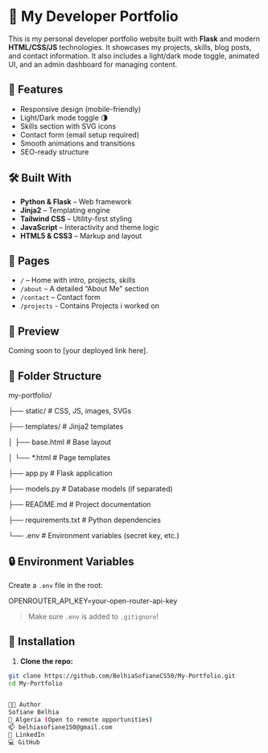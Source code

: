 # 💼 My Developer Portfolio


This is my personal developer portfolio website built with **Flask** and modern **HTML/CSS/JS** technologies. It showcases my projects, skills, blog posts, and contact information. It also includes a light/dark mode toggle, animated UI, and an admin dashboard for managing content.

## 🚀 Features

- Responsive design (mobile-friendly)
- Light/Dark mode toggle 🌗
- Skills section with SVG icons
- Contact form (email setup required)
- Smooth animations and transitions
- SEO-ready structure

## 🛠️ Built With

- **Python & Flask** – Web framework
- **Jinja2** – Templating engine
- **Tailwind CSS** – Utility-first styling
- **JavaScript** – Interactivity and theme logic
- **HTML5 & CSS3** – Markup and layout

## 🧠 Pages

- `/` – Home with intro, projects, skills
- `/about` – A detailed “About Me” section
- `/contact` – Contact form
- `/projects` - Contains Projects i worked on


## 📸 Preview

Coming soon to [your deployed link here].

## 📂 Folder Structure

my-portfolio/ 

├── static/ # CSS, JS, images, SVGs 

├── templates/ # Jinja2 templates 

│ ├── base.html # Base layout 

│ └── *.html # Page templates 

├── app.py # Flask application 

├── models.py # Database models (if separated) 

├── README.md # Project documentation 

├── requirements.txt # Python dependencies 

└── .env # Environment variables (secret key, etc.) 
 

## 🔒 Environment Variables

Create a `.env` file in the root:

OPENROUTER_API_KEY=your-open-router-api-key


> Make sure `.env` is added to `.gitignore`!

## 🧪 Installation

1. **Clone the repo:**

```bash
git clone https://github.com/BelhiaSofianeCS50/My-Portfolio.git
cd My-Portfolio


🧑‍💻 Author
Sofiane Belhia
📍 Algeria (Open to remote opportunities)
📫 belhiasofiane150@gmail.com
🔗 LinkedIn
💻 GitHub 
